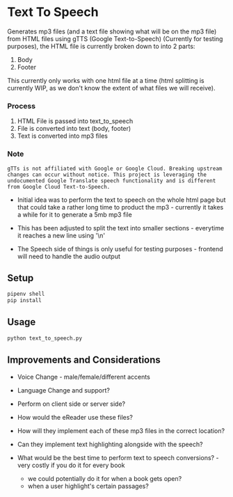 # Text To Speech

Generates mp3 files (and a text file showing what will be on the mp3 file) from HTML files using gTTS (Google Text-to-Speech) (Currently for testing purposes), the HTML file is currently broken down to into 2 parts:

1. Body
2. Footer

This currently only works with one html file at a time (html splitting is currently WIP, as we don't know the extent of what files we will receive).

### Process 

1. HTML File is passed into text_to_speech
2. File is converted into text (body, footer)
3. Text is converted into mp3 files

### Note

```
gTTs is not affiliated with Google or Google Cloud. Breaking upstream changes can occur without notice. This project is leveraging the undocumented Google Translate speech functionality and is different from Google Cloud Text-to-Speech.
```

- Initial idea was to perform the text to speech on the whole html page but that could take a rather long time to product the mp3 - currently it takes a while for it to generate a 5mb mp3 file
- This has been adjusted to split the text into smaller sections - everytime it reaches a new line using '\n'

- The Speech side of things is only useful for testing purposes - frontend will need to handle the audio output

## Setup

```bash
pipenv shell
pip install
```

## Usage

```python
python text_to_speech.py

```

## Improvements and Considerations

- Voice Change - male/female/different accents
- Language Change and support?

- Perform on client side or server side?
- How would the eReader use these files?
- How will they implement each of these mp3 files in the correct location?
- Can they implement text highlighting alongside with the speech?
- What would be the best time to perform text to speech conversions? - very costly if you do it for every book
    - we could potentially do it for when a book gets open?
    - when a user highlight's certain passages?